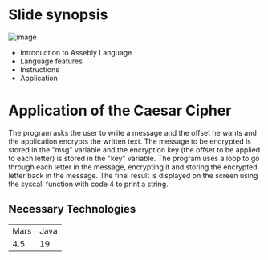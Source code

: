 # Slide synopsis
![image](https://user-images.githubusercontent.com/75640701/219718999-b842573e-ec2b-4b95-9100-bb0f0e4b3dc6.png)
+ Introduction to Assebly Language
+ Language features
+ Instructions
+ Application

<h1>Application of the Caesar Cipher</h1>
The program asks the user to write a message and the offset he wants and the application encrypts the written text. The message to be encrypted is stored in the "msg" variable and the encryption key (the offset to be applied to each letter) is stored in the "key" variable. The program uses a loop to go through each letter in the message, encrypting it and storing the encrypted letter back in the message. The final result is displayed on the screen using the syscall function with code 4 to print a string.

## Necessary Technologies

<table> 
  <tr> 
    <td>Mars</td>
    <td>Java</td>
  </tr> 
  <tr> 
    <td>4.5</td>
    <td>19</td>
  </tr>
</table>
